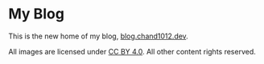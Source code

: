 # My Blog

This is the new home of my blog, [blog.chand1012.dev](https://blog.chand1012.dev/).

All images are licensed under [CC BY 4.0](https://creativecommons.org/licenses/by/4.0/). All other content rights reserved.

